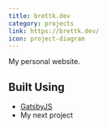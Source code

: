 ```yaml
---
title: brettk.dev
category: projects
link: https://brettk.dev/
icon: project-diagram
---
```


My personal website.

## Built Using

- [GatsbyJS](https://gatsbyjs.org)
- My next project
